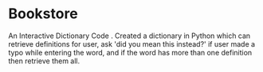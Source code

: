 # Bookstore
An Interactive Dictionary Code . 
Created a dictionary in Python which can retrieve definitions for user, ask 'did you mean this instead?' 
if user made a typo while entering the word, and if the word has more than one definition then retrieve them all.
